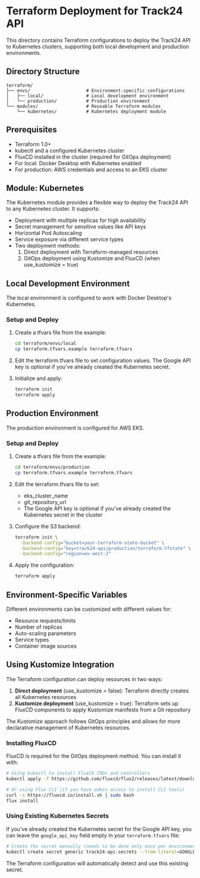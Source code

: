 # Terraform Deployment for Track24 API

This directory contains Terraform configurations to deploy the Track24 API to Kubernetes clusters, supporting both local development and production environments.

## Directory Structure

```
terraform/
├── envs/                     # Environment-specific configurations
│   ├── local/                # Local development environment
│   └── production/           # Production environment
└── modules/                  # Reusable Terraform modules
    └── kubernetes/           # Kubernetes deployment module
```

## Prerequisites

- Terraform 1.0+
- kubectl and a configured Kubernetes cluster
- FluxCD installed in the cluster (required for GitOps deployment)
- For local: Docker Desktop with Kubernetes enabled
- For production: AWS credentials and access to an EKS cluster

## Module: Kubernetes

The Kubernetes module provides a flexible way to deploy the Track24 API to any Kubernetes cluster. It supports:

- Deployment with multiple replicas for high availability
- Secret management for sensitive values like API keys
- Horizontal Pod Autoscaling
- Service exposure via different service types
- Two deployment methods:
  1. Direct deployment with Terraform-managed resources
  2. GitOps deployment using Kustomize and FluxCD (when use_kustomize = true)

## Local Development Environment

The local environment is configured to work with Docker Desktop's Kubernetes.

### Setup and Deploy

1. Create a tfvars file from the example:
   ```bash
   cd terraform/envs/local
   cp terraform.tfvars.example terraform.tfvars
   ```

2. Edit the terraform.tfvars file to set configuration values. The Google API key is optional if you've already created the Kubernetes secret.

3. Initialize and apply:
   ```bash
   terraform init
   terraform apply
   ```

## Production Environment

The production environment is configured for AWS EKS.

### Setup and Deploy

1. Create a tfvars file from the example:
   ```bash
   cd terraform/envs/production
   cp terraform.tfvars.example terraform.tfvars
   ```

2. Edit the terraform.tfvars file to set:
   - eks_cluster_name
   - git_repository_url
   - The Google API key is optional if you've already created the Kubernetes secret in the cluster

3. Configure the S3 backend:
   ```bash
   terraform init \
     -backend-config="bucket=your-terraform-state-bucket" \
     -backend-config="key=track24-api/production/terraform.tfstate" \
     -backend-config="region=eu-west-2"
   ```

4. Apply the configuration:
   ```bash
   terraform apply
   ```

## Environment-Specific Variables

Different environments can be customized with different values for:

- Resource requests/limits
- Number of replicas
- Auto-scaling parameters
- Service types
- Container image sources

## Using Kustomize Integration

The Terraform configuration can deploy resources in two ways:

1. **Direct deployment** (use_kustomize = false): Terraform directly creates all Kubernetes resources
2. **Kustomize deployment** (use_kustomize = true): Terraform sets up FluxCD components to apply Kustomize manifests from a Git repository

The Kustomize approach follows GitOps principles and allows for more declarative management of Kubernetes resources.

### Installing FluxCD

FluxCD is required for the GitOps deployment method. You can install it with:

```bash
# Using kubectl to install FluxCD CRDs and controllers
kubectl apply -f https://github.com/fluxcd/flux2/releases/latest/download/install.yaml

# Or using Flux CLI (if you have admin access to install CLI tools)
curl -s https://fluxcd.io/install.sh | sudo bash
flux install
```

### Using Existing Kubernetes Secrets

If you've already created the Kubernetes secret for the Google API key, you can leave the `google_api_key` field empty in your `terraform.tfvars` file:

```bash
# Create the secret manually (needs to be done only once per environment)
kubectl create secret generic track24-api-secrets --from-literal=GOOGLE_API_KEY=<your-api-key>
```

The Terraform configuration will automatically detect and use this existing secret.